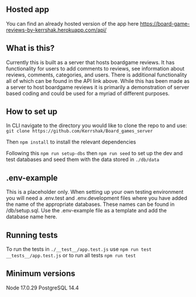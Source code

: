 ## Hosted app
You can find an already hosted version of the app here https://board-game-reviews-by-kerrshak.herokuapp.com/api/

## What is this?
Currently this is built as a server that hosts boardgame reviews. It has functionality for users to add comments to reviews, see information about reviews, comments, categories, and users. There is additional functionality all of which can be found in the API link above. While this has been made as a server to host boardgame reviews it is primarily a demonstration of server based coding and could be used for a myriad of different purposes.

## How to set up
In CLI navigate to the directory you would like to clone the repo to and use: `git clone https://github.com/Kerrshak/Board_games_server`

Then `npm install` to install the relevant dependencies

Following this `npm run setup-dbs` then `npm run seed` to set up the dev and test databases and seed them with the data stored in `./db/data`

## .env-example
This is a placeholder only. When setting up your own testing environment you will need a .env.test and .env.development files where you have added the name of the appropriate databases. These names can be found in /db/setup.sql. Use the .env-example file as a template and add the database name here.

## Running tests
To run the tests in `./__test__/app.test.js` use `npm run test __tests__/app.test.js` or to run all tests `npm run test`

## Minimum versions
Node 17.0.29
PostgreSQL 14.4